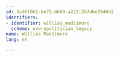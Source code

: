 ```yaml
---
id: 1cd6f0b2-be72-4b60-a222-2b7d6e5946d2
identifiers:
- identifier: willias_madzimure
  scheme: everypolitician_legacy
name: Willias Madzimure
lang: en

---
```

